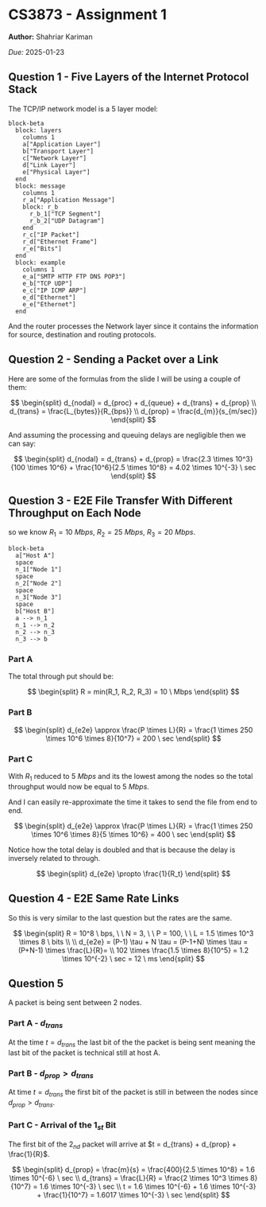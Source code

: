 # CS3873 - Assignment 1

**Author:** Shahriar Kariman

*Due:* 2025-01-23

## Question 1 - Five Layers of the Internet Protocol Stack

The TCP/IP network model is a 5 layer model:

```mermaid
block-beta
  block: layers
    columns 1
    a["Application Layer"]
    b["Transport Layer"]
    c["Network Layer"]
    d["Link Layer"]
    e["Physical Layer"]
  end
  block: message
    columns 1
    r_a["Application Message"]
    block: r_b
      r_b_1["TCP Segment"]
      r_b_2["UDP Datagram"]
    end
    r_c["IP Packet"]
    r_d["Ethernet Frame"]
    r_e["Bits"]
  end
  block: example
    columns 1
    e_a["SMTP HTTP FTP DNS POP3"]
    e_b["TCP UDP"]
    e_c["IP ICMP ARP"]
    e_d["Ethernet"]
    e_e["Ethernet"]
  end
```

And the router processes the Network layer since it contains the information for source, destination and routing protocols.

## Question 2 - Sending a Packet over a Link

Here are some of the formulas from the slide I will be using a couple of them:

$$
\begin{split}
d_{nodal} = d_{proc} + d_{queue} + d_{trans} + d_{prop}
\\
d_{trans} = \frac{L_{bytes}}{R_{bps}}
\\
d_{prop} = \frac{d_{m}}{s_{m/sec}}
\end{split}
$$

And assuming the processing and queuing delays are negligible then we can say:

$$
\begin{split}
d_{nodal} = d_{trans} + d_{prop} = \frac{2.3 \times 10^3}{100 \times 10^6} + \frac{10^6}{2.5 \times 10^8} = 4.02 \times 10^{-3} \ sec
\end{split}
$$

## Question 3 - E2E File Transfer With Different Throughput on Each Node

so we know $R_1 = 10 \ Mbps$, $R_2 = 25 \ Mbps$, $R_3 = 20 \ Mbps$.

```mermaid
block-beta
  a["Host A"]
  space
  n_1["Node 1"]
  space
  n_2["Node 2"]
  space
  n_3["Node 3"]
  space
  b["Host B"]
  a --> n_1
  n_1 --> n_2
  n_2 --> n_3
  n_3 --> b
```

### Part A

The total through put should be:

$$
\begin{split}
R = min(R_1, R_2, R_3) = 10 \ Mbps
\end{split}
$$

### Part B

$$
\begin{split}
d_{e2e} \approx \frac{P \times L}{R} = \frac{1 \times 250 \times 10^6 \times 8}{10^7} = 200 \ sec
\end{split}
$$

### Part C

With $R_1$ reduced to $5 \ Mbps$ and its the lowest among the nodes so the total throughput would now be equal to $5 \ Mbps$.

And I can easily re-approximate the time it takes to send the file from end to end.

$$
\begin{split}
d_{e2e} \approx \frac{P \times L}{R} = \frac{1 \times 250 \times 10^6 \times 8}{5 \times 10^6} = 400 \ sec
\end{split}
$$

Notice how the total delay is doubled and that is because the delay is inversely related to through.

$$
\begin{split}
d_{e2e} \propto \frac{1}{R_t}
\end{split}
$$

## Question 4 - E2E Same Rate Links

So this is very similar to the last question but the rates are the same.

$$
\begin{split}
R = 10^8 \ bps, \ \ N = 3, \ \ P = 100, \ \ L = 1.5 \times 10^3 \times 8 \ bits
\\
\\
d_{e2e} = (P-1) \tau + N \tau = (P-1+N) \times \tau = (P+N-1) \times \frac{L}{R}=
\\
102 \times \frac{1.5 \times 8}{10^5} = 1.2 \times 10^{-2} \ sec = 12 \ ms
\end{split}
$$

## Question 5

A packet is being sent between 2 nodes.

### Part A - $d_{trans}$

At the time $t = d_{trans}$ the last bit of the the packet is being sent meaning the last bit of the packet is technical still at host A.

### Part B - $d_{prop} > d_{trans}$

At time $t = d_{trans}$ the first bit of the packet is still in between the nodes since $d_{prop} > d_{trans}$.

### Part C - Arrival of the $1_{st}$ Bit

The first bit of the $2_{nd}$ packet will arrive at $t = d_{trans} + d_{prop} + \frac{1}{R}$.

$$
\begin{split}
d_{prop} = \frac{m}{s} = \frac{400}{2.5 \times 10^8} = 1.6 \times 10^{-6} \ sec
\\
d_{trans} = \frac{L}{R} = \frac{2 \times 10^3 \times 8}{10^7} = 1.6 \times 10^{-3} \ sec
\\
t = 1.6 \times 10^{-6} + 1.6 \times 10^{-3} + \frac{1}{10^7} = 1.6017 \times 10^{-3} \ sec
\end{split}
$$
